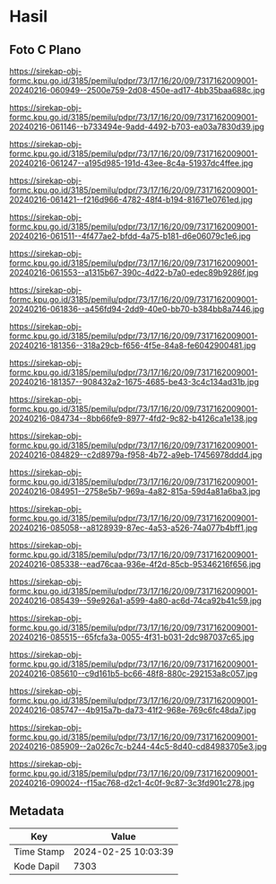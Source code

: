# Hasil

## Foto C Plano

https://sirekap-obj-formc.kpu.go.id/3185/pemilu/pdpr/73/17/16/20/09/7317162009001-20240216-060949--2500e759-2d08-450e-ad17-4bb35baa688c.jpg

https://sirekap-obj-formc.kpu.go.id/3185/pemilu/pdpr/73/17/16/20/09/7317162009001-20240216-061146--b733494e-9add-4492-b703-ea03a7830d39.jpg

https://sirekap-obj-formc.kpu.go.id/3185/pemilu/pdpr/73/17/16/20/09/7317162009001-20240216-061247--a195d985-191d-43ee-8c4a-51937dc4ffee.jpg

https://sirekap-obj-formc.kpu.go.id/3185/pemilu/pdpr/73/17/16/20/09/7317162009001-20240216-061421--f216d966-4782-48f4-b194-81671e0761ed.jpg

https://sirekap-obj-formc.kpu.go.id/3185/pemilu/pdpr/73/17/16/20/09/7317162009001-20240216-061511--4f477ae2-bfdd-4a75-b181-d6e06079c1e6.jpg

https://sirekap-obj-formc.kpu.go.id/3185/pemilu/pdpr/73/17/16/20/09/7317162009001-20240216-061553--a1315b67-390c-4d22-b7a0-edec89b9286f.jpg

https://sirekap-obj-formc.kpu.go.id/3185/pemilu/pdpr/73/17/16/20/09/7317162009001-20240216-061836--a456fd94-2dd9-40e0-bb70-b384bb8a7446.jpg

https://sirekap-obj-formc.kpu.go.id/3185/pemilu/pdpr/73/17/16/20/09/7317162009001-20240216-181356--318a29cb-f656-4f5e-84a8-fe6042900481.jpg

https://sirekap-obj-formc.kpu.go.id/3185/pemilu/pdpr/73/17/16/20/09/7317162009001-20240216-181357--908432a2-1675-4685-be43-3c4c134ad31b.jpg

https://sirekap-obj-formc.kpu.go.id/3185/pemilu/pdpr/73/17/16/20/09/7317162009001-20240216-084734--8bb66fe9-8977-4fd2-9c82-b4126ca1e138.jpg

https://sirekap-obj-formc.kpu.go.id/3185/pemilu/pdpr/73/17/16/20/09/7317162009001-20240216-084829--c2d8979a-f958-4b72-a9eb-17456978ddd4.jpg

https://sirekap-obj-formc.kpu.go.id/3185/pemilu/pdpr/73/17/16/20/09/7317162009001-20240216-084951--2758e5b7-969a-4a82-815a-59d4a81a6ba3.jpg

https://sirekap-obj-formc.kpu.go.id/3185/pemilu/pdpr/73/17/16/20/09/7317162009001-20240216-085058--a8128939-87ec-4a53-a526-74a077b4bff1.jpg

https://sirekap-obj-formc.kpu.go.id/3185/pemilu/pdpr/73/17/16/20/09/7317162009001-20240216-085338--ead76caa-936e-4f2d-85cb-95346216f656.jpg

https://sirekap-obj-formc.kpu.go.id/3185/pemilu/pdpr/73/17/16/20/09/7317162009001-20240216-085439--59e926a1-a599-4a80-ac6d-74ca92b41c59.jpg

https://sirekap-obj-formc.kpu.go.id/3185/pemilu/pdpr/73/17/16/20/09/7317162009001-20240216-085515--65fcfa3a-0055-4f31-b031-2dc987037c65.jpg

https://sirekap-obj-formc.kpu.go.id/3185/pemilu/pdpr/73/17/16/20/09/7317162009001-20240216-085610--c9d161b5-bc66-48f8-880c-292153a8c057.jpg

https://sirekap-obj-formc.kpu.go.id/3185/pemilu/pdpr/73/17/16/20/09/7317162009001-20240216-085747--4b915a7b-da73-41f2-968e-769c6fc48da7.jpg

https://sirekap-obj-formc.kpu.go.id/3185/pemilu/pdpr/73/17/16/20/09/7317162009001-20240216-085909--2a026c7c-b244-44c5-8d40-cd84983705e3.jpg

https://sirekap-obj-formc.kpu.go.id/3185/pemilu/pdpr/73/17/16/20/09/7317162009001-20240216-090024--f15ac768-d2c1-4c0f-9c87-3c3fd901c278.jpg


## Metadata

| Key        | Value               |
| ---------- | ------------------- |
| Time Stamp | 2024-02-25 10:03:39 |
| Kode Dapil | 7303                |



